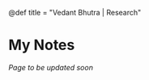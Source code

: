 @def title = "Vedant Bhutra | Research"


<!-- ------------------
      NOTES SECTION
     ------------------ -->

# My Notes

*Page to be updated soon*